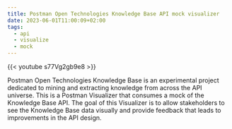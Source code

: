 ```yaml
---
title: Postman Open Technologies Knowledge Base API mock visualizer
date: 2023-06-01T11:00:09+02:00
tags:
  - api
  - visualize
  - mock
---
```


{{< youtube s77Vg2gb9e8 >}}

Postman Open Technologies Knowledge Base is an experimental project dedicated to mining and extracting knowledge from across the API universe. This is a Postman Visualizer that consumes a mock of the Knowledge Base API. The goal of this Visualizer is to allow stakeholders to see the Knowledge Base data visually and provide feedback that leads to improvements in the API design.